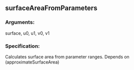 ## surfaceAreaFromParameters
### Arguments: 
surface, u0, u1, v0, v1
### Specification: 
Calculates surface area from parameter ranges. Depends on (approximateSurfaceArea)

